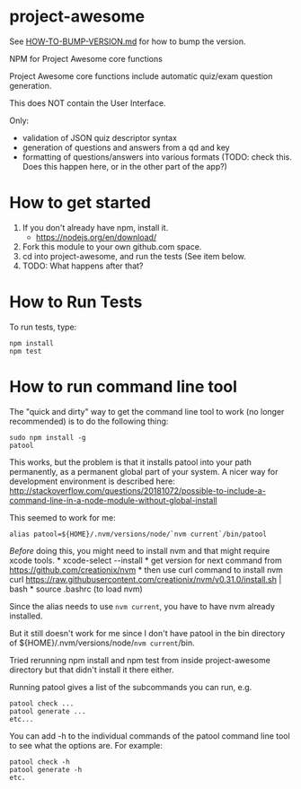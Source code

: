 # project-awesome
 
See [HOW-TO-BUMP-VERSION.md](/HOW-TO-BUMP-VERSION.md) for how to bump the version. 

NPM for Project Awesome core functions

Project Awesome core functions include automatic quiz/exam question generation.

This does NOT contain the User Interface.  

Only:
* validation of JSON quiz descriptor syntax
* generation of questions and answers from a qd and key
* formatting of questions/answers into various formats (TODO: check this.  Does this happen here, or in the other part of the app?)

# How to get started


1. If you don't already have npm, install it. 
    * https://nodejs.org/en/download/
1. Fork this module to your own github.com space.
2. cd into project-awesome, and run the tests (See item below.
3. TODO: What happens after that?

# How to Run Tests
To run tests, type: 

```
npm install
npm test
```

# How to run command line tool

The "quick and dirty" way to get the command line tool to work (no longer recommended) is to do the following thing:

```
sudo npm install -g
patool
```

This works, but the problem is that it installs patool into your path permanently, as a permanent global
part of your system.     A nicer way for development environment is described here: <http://stackoverflow.com/questions/20181072/possible-to-include-a-command-line-in-a-node-module-without-global-install>

This seemed to work for me:

```
alias patool=${HOME}/.nvm/versions/node/`nvm current`/bin/patool
```

*Before* doing this, you might need to install nvm and that might require
xcode tools. 
    * xcode-select --install
    * get version for next command from https://github.com/creationix/nvm
    * then use curl command to install nvm curl https://raw.githubusercontent.com/creationix/nvm/v0.31.0/install.sh | bash
    * source .bashrc     (to load nvm)

Since the alias needs to use `nvm current`, you have to have nvm already
installed.

But it still doesn't work for me since I don't have patool in the bin
directory of ${HOME}/.nvm/versions/node/`nvm current`/bin.

Tried rerunning npm install and npm test from inside project-awesome 
directory but that didn't install it there either. 



Running patool gives a list of the subcommands you can run, e.g. 


```
patool check ...
patool generate ...
etc...
```

You can add -h to the individual commands of the patool command line tool to see 
what the options are.  For example:

```
patool check -h
patool generate -h
etc.

```
